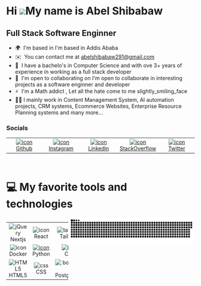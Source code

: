 Hi ![](https://user-images.githubusercontent.com/18350557/176309783-0785949b-9127-417c-8b55-ab5a4333674e.gif)My name is Abel Shibabaw
=====================================================================================================================================

Full Stack Software Enginner
------------------

* 🌍  I'm based in I'm based in Addis Ababa
* ✉️  You can contact me at [abelshibabaw291@gmail.com](mailto:abelshibabaw291@gmail.com)
* 🧠  I have a bachelo's in Computer Science and with ove 3+ years of experience in working as a full stack developer
* 🤝  I'm open to collaborating on I'm open to collaborate in interesting projects as a software enginner and developer
* ⚡  I'm a Math addict , Let all the hate come to me slightly\_smiling\_face
* 💪🏾 I mainly work in Content Management System, AI automation projects, CRM systems, Ecommerce Websites, Enterprise Resource Planning systems and many more...

### Socials

 <table>
        <tr>
          <td align="center" width="96">
              <a href="https://www.github.com/abel-cosmic" target="_blank" rel="noreferrer">
                <img src="https://raw.githubusercontent.com/danielcranney/readme-generator/main/public/icons/socials/github.svg" alt="icon" width="65" height="65" />
              </br>
               Github
              </a>
          </td>
          <td align="center" width="96">
              <a href="http://www.instagram.com/__.abel_" target="_blank" rel="noreferrer">
                <img src="https://raw.githubusercontent.com/danielcranney/readme-generator/main/public/icons/socials/instagram.svg" alt="icon" width="65" height="65" />
              </br>
               Instagram
              </a>
          </td>
          <td align="center" width="96">
              <a href="https://www.linkedin.com/in/https://www.linkedin.com/in/abel-shibabaw-4b3b6125a/" target="_blank" rel="noreferrer">
                <img src="https://raw.githubusercontent.com/danielcranney/readme-generator/main/public/icons/socials/linkedin.svg" alt="icon" width="65" height="65"/>
              </br>
               Linkedin
              </a>
          </td>
          <td align="center" width="96">
              <a href="https://www.stackoverflow.com/users/21054044/abelcosmic" target="_blank" rel="noreferrer">
                <img src="https://raw.githubusercontent.com/danielcranney/readme-generator/main/public/icons/socials/stackoverflow.svg" alt="icon" width="65" height="65"/>
              </br>
               StackOverflow
              </a> 
          </td>
          <td align="center" width="96">
             <a href="https://www.twitter.com/sarcisticlove" target="_blank" rel="noreferrer">
                <img src="https://raw.githubusercontent.com/danielcranney/readme-generator/main/public/icons/socials/twitter.svg" alt="icon" width="65" height="65" />
              </br>
               Twitter
              </a> 
          </td>
        </tr>
 </table>
<br />

#  💻 My favorite tools and technologies

<div style="display: flex; align-items: flex-start; align: center">
    <table>
        <tr>
            <td align="center" width="96">
                <img src="https://skillicons.dev/icons?i=nextjs" width="48" height="48" alt="jQuery" />
                <br>Nextjs
            </td>
            <td align="center" width="96">
                <img src="https://techstack-generator.vercel.app/react-icon.svg" alt="icon" width="65" height="65" />
                <br>React
            </td>
            <td align="center" width="96">
                <img src="https://skillicons.dev/icons?i=tailwind" width="48" height="48" alt="tailwind" />
                <br>Tailwind
            </td>
            <td align="center" width="96">
                <img src="https://skillicons.dev/icons?i=golang" width="48" height="48" alt="tailwind" />
                <br>Golang
            </td>
            <td align="center" width="96">
                <img src="https://techstack-generator.vercel.app/ts-icon.svg" alt="icon" width="65" height="65" />
                <br>TypeScript
            </td>
            <td align="center" width="96">
                <img src="https://techstack-generator.vercel.app/js-icon.svg" alt="icon" width="65" height="65" />
                <br>JavaScript
            </td>
            <td align="center" width="96">
                <img src="https://skillicons.dev/icons?i=vite" alt="icon" width="65" height="65" />
                <br>Vite
            </td>
            <td align="center" width="96">
                <img src="https://skillicons.dev/icons?i=figma" width="48" height="48" alt="WordPress" />
                <br>Figma
            </td>
            <td align="center" width="96">
                <img src="https://skillicons.dev/icons?i=fastapi" width="96" height="48" alt="WordPress" />
                <br>FastAPI
            </td>
            <td align="center" width="96">
                <img src="https://skillicons.dev/icons?i=mongodb" width="48" height="48" alt="MongoDB" />
                <br>MongoDB
            </td>
        </tr>
        <tr>
            <td align="center" width="96">
                <img src="https://techstack-generator.vercel.app/docker-icon.svg" alt="icon" width="65" height="65" />
                <br>Docker
            </td>
            <td align="center" width="96">
                <a href="#macropower-tech">
                    <img src="https://techstack-generator.vercel.app/python-icon.svg" alt="icon" width="65" height="65" />
                </a>
                <br>Python
            </td>
            <td align="center" width="96">
                <img src="https://techstack-generator.vercel.app/cpp-icon.svg" alt="icon" width="65" height="65" />
                <br>C++
            </td>
            <td align="center" width="96">
                <img src="https://techstack-generator.vercel.app/mysql-icon.svg" alt="icon" width="65" height="65" />
                <br>MySQL
            </td>
            <td align="center" width="96">
                <img src="https://techstack-generator.vercel.app/kubernetes-icon.svg" alt="icon" width="65" height="65" />
                <br>Kubernetes
            </td>
            <td align="center" width="96">
                <img src="https://techstack-generator.vercel.app/github-icon.svg" alt="icon" width="65" height="65" />
                <br>Github
            </td>
            <td align="center" width="96">
                <img src="https://skillicons.dev/icons?i=graphql" alt="icon" width="65" height="65" />
                <br>Graphql
            </td>
            <td align="center" width="96">
                <img src="https://skillicons.dev/icons?i=bun" alt="icon" width="65" height="65" />
                <br>Bun
            </td>
            <td align="center" width="96"> 
                <img src="https://user-images.githubusercontent.com/25181517/192108372-f71d70ac-7ae6-4c0d-8395-51d8870c2ef0.png" width="48" height="48" alt="Git" />
                <br>Git
            </td>
            <td align="center" width="96"> 
                <img src="https://skillicons.dev/icons?i=spring" width="48" height="48" alt="Laravel" />
                <br>Springboot
            </td>
        </tr>
        <tr>
            <td align="center" width="96">
                <img src="https://skillicons.dev/icons?i=html" width="48" height="48" alt="HTML5" />
                <br>HTML5
            </td>
            <td align="center" width="96">
                <img src="https://skillicons.dev/icons?i=css" width="48" height="48" alt="css" />
                <br>CSS
            </td>
            <td align="center" width="96">
                <img src="https://skillicons.dev/icons?i=postgres" width="48" height="48" alt="bootstrap" />
                <br>PostgreSQL
            </td>
            <td align="center" width="96">
                <img src="https://skillicons.dev/icons?i=mongodb" width="48" height="48" alt="MongoDB" />
                <br>MongoDB
            </td>
            <td align="center" width="96">
                <img src="https://skillicons.dev/icons?i=nodejs" width="48" height="48" alt="Nodejs" />
                <br>Nodejs
            </td>
            <td align="center" width="96">
                <img src="https://skillicons.dev/icons?i=express" width="48" height="48" alt="VsCode" />
                <br>Express
            </td>
            <td align="center" width="96">
                <img src="https://skillicons.dev/icons?i=nestjs" width="48" height="48" alt="VsCode" />
                <br>NestJs
            </td>
            <td align="center" width="96">
                <img src="https://skillicons.dev/icons?i=sqlite" width="48" height="48" alt="VsCode" />
                <br>SQLite
            </td>
            <td align="center" width="96">
                <img src="https://skillicons.dev/icons?i=supabase" width="48" height="48" alt="VsCode" />
                <br>Supabase
            </td>
            <td align="center" width="96">
                <img src="https://skillicons.dev/icons?i=linux" width="48" height="48" alt="VsCode" />
                <br>Linux
            </td>
        </tr>
    </table>
    <br><br>
    <a href="https://github.com/OracleBrain">
        <img src="contributions.svg" />
    </a>
</div>

